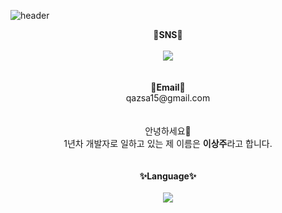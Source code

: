 ![header](https://capsule-render.vercel.app/api?type=venom&color=auto&height=150&section=header&text=Hello&fontSize=50)
<br>

<div align="center">
  <Strong>🌱SNS🌱</Strong><br><br>
  <a href="" target="_blank"><img src="https://img.shields.io/badge/Instagram-E4405F?style=for-the-badge&logo=instagram&logoColor=white"/></a>
  <br><br><br>
  <Strong>💬Email💬</Strong><br>
  qazsa15@gmail.com
</div><br><br>

<div align="center">
  안녕하세요👋<br>
  1년차 개발자로 일하고 있는 제 이름은 <Strong>이상주</Strong>라고 합니다.
</div><br><br>

<div align="center">
  <Strong>✨Language✨</Strong><br><br>
  <img src="https://img.shields.io/badge/Java-ED8B00?style=for-the-badge&logo=openjdk&logoColor=white"/>
</div>

<!--
**23weeks/23weeks** is a ✨ _special_ ✨ repository because its `README.md` (this file) appears on your GitHub profile.

Here are some ideas to get you started:

- 🔭 I’m currently working on ...
- 🌱 I’m currently learning ...
- 👯 I’m looking to collaborate on ...
- 🤔 I’m looking for help with ...
- 💬 Ask me about ...
- 📫 How to reach me: ...
- 😄 Pronouns: ...
- ⚡ Fun fact: ...
-->
